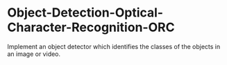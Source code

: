# Object-Detection-Optical-Character-Recognition-ORC
Implement an object detector which identifies the classes of the objects in an image or video.
